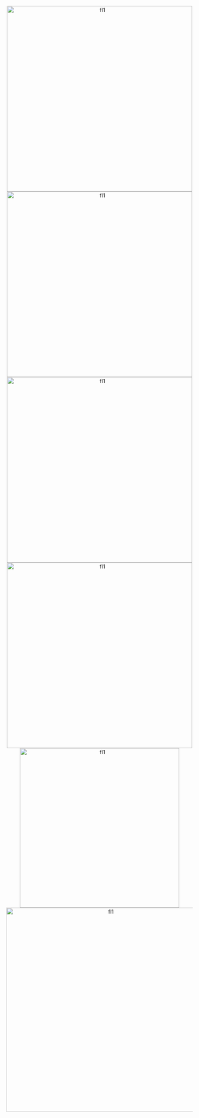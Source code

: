 <p align="center">
<img width="500" alt="fl1" src="https://github.com/shithi30/shithi30/assets/43873081/97d5e2c0-d001-4e5c-87a3-696b225b9e91"><br>
<img width="500" alt="fl1" src="https://github.com/shithi30/shithi30/assets/43873081/438ec216-1c8b-4a74-bf1a-3cb6d4fa5e0e">
<img width="500" alt="fl1" src="https://github.com/shithi30/shithi30/assets/43873081/1b204cc3-e363-424e-a714-a61a91992500"><br>
<img width="500" alt="fl1" src="https://github.com/shithi30/shithi30/assets/43873081/70b546f0-8edf-4779-9ec1-ecea706912a4"><br>
<img width="430" alt="fl1" src="https://github.com/shithi30/shithi30/assets/43873081/3945c738-eb55-4c47-9f9e-f05567757171"><br>
<img width="550" alt="fl1" src="https://github.com/shithi30/shithi30/assets/43873081/571d37a7-abce-4404-bace-2d5f54f4fbb3">
</p>



